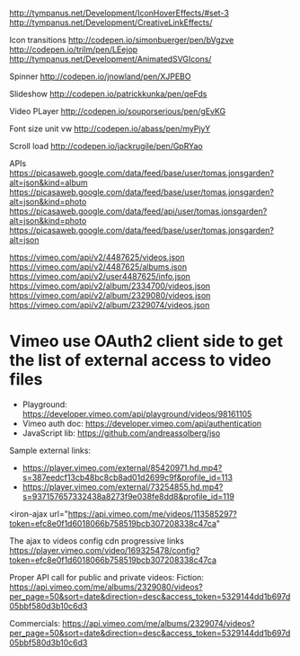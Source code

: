 
http://tympanus.net/Development/IconHoverEffects/#set-3
http://tympanus.net/Development/CreativeLinkEffects/

Icon transitions
http://codepen.io/simonbuerger/pen/bVgzve
http://codepen.io/trilm/pen/LEejop
http://tympanus.net/Development/AnimatedSVGIcons/

Spinner
http://codepen.io/jnowland/pen/XJPEBO

Slideshow
http://codepen.io/patrickkunka/pen/qeFds

Video PLayer
http://codepen.io/souporserious/pen/gEvKG

Font size unit vw
http://codepen.io/abass/pen/myPjyY

Scroll load
http://codepen.io/jackrugile/pen/GpRYao


APIs
https://picasaweb.google.com/data/feed/base/user/tomas.jonsgarden?alt=json&kind=album
https://picasaweb.google.com/data/feed/base/user/tomas.jonsgarden?alt=json&kind=photo
https://picasaweb.google.com/data/feed/api/user/tomas.jonsgarden?alt=json&kind=photo
https://picasaweb.google.com/data/feed/base/user/tomas.jonsgarden?alt=json

https://vimeo.com/api/v2/4487625/videos.json
https://vimeo.com/api/v2/4487625/albums.json
https://vimeo.com/api/v2/user4487625/info.json
https://vimeo.com/api/v2/album/2334700/videos.json
https://vimeo.com/api/v2/album/2329080/videos.json
https://vimeo.com/api/v2/album/2329074/videos.json



# Vimeo use OAuth2 client side to get the list of external access to video files

- Playground: https://developer.vimeo.com/api/playground/videos/98161105
- Vimeo auth doc: https://developer.vimeo.com/api/authentication
- JavaScript lib: https://github.com/andreassolberg/jso

Sample external links:

- https://player.vimeo.com/external/85420971.hd.mp4?s=387eedcf13cb48bc8cb8ad01d2699c9f&profile_id=113
- https://player.vimeo.com/external/73254855.hd.mp4?s=937157657332438a8273f9e038fe8dd8&profile_id=119




<iron-ajax url="https://api.vimeo.com/me/videos/113585297?token=efc8e0f1d6018066b758519bcb307208338c47ca"
<iron-ajax url="{{src}}" last-response="{{data}}" auto></iron-ajax>
<iron-ajax url="https://player.vimeo.com/video/113585297/config?token=efc8e0f1d6018066b758519bcb307208338c47ca" last-response="{{data}}" auto></iron-ajax>

<template><div>{{data.request.files.progressive.url}}</div></template>


The ajax to videos config cdn progressive links https://player.vimeo.com/video/169325478/config?token=efc8e0f1d6018066b758519bcb307208338c47ca

Proper API call for public and private videos:
Fiction: https://api.vimeo.com/me/albums/2329080/videos?per_page=50&sort=date&direction=desc&access_token=5329144dd1b697d05bbf580d3b10c6d3

Commercials: https://api.vimeo.com/me/albums/2329074/videos?per_page=50&sort=date&direction=desc&access_token=5329144dd1b697d05bbf580d3b10c6d3
